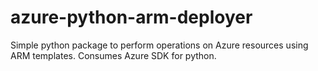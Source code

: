 # azure-python-arm-deployer
Simple python package to perform operations on Azure resources using ARM templates. Consumes Azure SDK for python.
